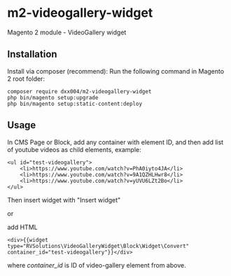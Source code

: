 # m2-videogallery-widget
Magento 2 module - VideoGallery widget


## Installation
Install via composer (recommend): Run the following command in Magento 2 root folder:
```
composer require dxx004/m2-videogallery-widget
php bin/magento setup:upgrade
php bin/magento setup:static-content:deploy
```

## Usage
In CMS Page or Block, add any container with element ID, and then add list of youtube videos as child elements, example:
```
<ul id="test-videogallery">
    <li>https://www.youtube.com/watch?v=PhA0iyto4JA</li>
    <li>https://www.youtube.com/watch?v=9A1QZHLHwr8</li>
    <li>https://www.youtube.com/watch?v=yUVU6LZt2Bo</li>
</ul>
```

Then insert widget with "Insert widget"

or

add HTML
```
<div>{{widget type="RVSolutions\VideoGalleryWidget\Block\Widget\Convert" container_id="test-videogallery"}}</div>
```
where *container_id* is ID of video-gallery element from above.